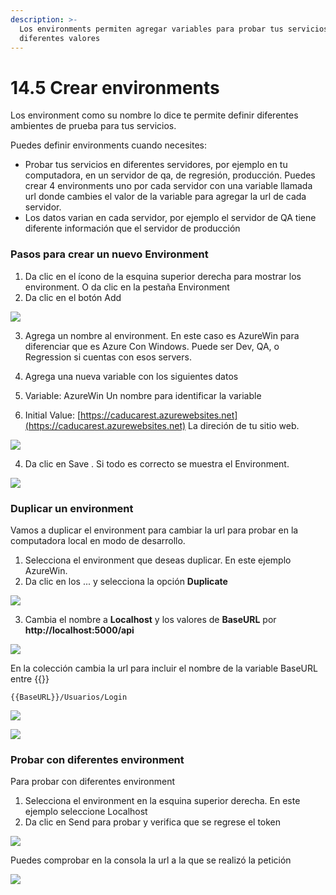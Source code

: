 ```yaml
---
description: >-
  Los environments permiten agregar variables para probar tus servicios con
  diferentes valores
---
```


# 14.5 Crear environments

Los environment como su nombre lo dice te permite definir diferentes ambientes de prueba para tus servicios.

Puedes definir environments cuando necesites:

* Probar tus servicios en diferentes servidores, por ejemplo en tu computadora, en un servidor de qa, de regresión, producción. Puedes crear 4 environments uno por cada servidor con una variable llamada url donde  cambies el valor de la variable para agregar la url de cada servidor.
* Los datos varian en cada servidor, por ejemplo el servidor de QA tiene diferente información que el servidor de producción

### Pasos para crear un nuevo Environment

1. Da clic en el ícono de la esquina superior derecha para mostrar los environment. O da clic en la pestaña Environment
2. Da clic en el botón Add

![](../.gitbook/assets/image%20%28552%29.png)

3. Agrega un nombre al environment. En este caso es AzureWin para diferenciar que es Azure Con Windows. Puede ser Dev, QA, o Regression si cuentas con esos servers.

4. Agrega una nueva variable con los siguientes datos

1. Variable: AzureWin Un nombre para identificar la variable
2. Initial Value: [https://caducarest.azurewebsites.net](https://caducarest.azurewebsites.net) La direción de tu sitio web.

![](../.gitbook/assets/image%20%28564%29.png)

4. Da clic en Save . Si todo es correcto se muestra el Environment. 

![](../.gitbook/assets/image%20%28551%29.png)

### Duplicar un environment

Vamos a duplicar el environment para cambiar la url para probar en la computadora local en modo de desarrollo.

1. Selecciona el environment que deseas duplicar. En este ejemplo AzureWin.
2. Da clic en los ... y selecciona la opción **Duplicate**

![](../.gitbook/assets/image%20%28551%29.png)

3. Cambia el nombre a **Localhost** y los valores de **BaseURL** por **http://localhost:5000/api**

![](../.gitbook/assets/image%20%28547%29.png)

En la colección cambia la url para incluir el nombre de la variable BaseURL entre {{}}

```text
{{BaseURL}}/Usuarios/Login
```

![](../.gitbook/assets/image%20%28551%29.png)

![](../.gitbook/assets/image%20%28563%29.png)

### Probar con diferentes environment

Para probar con diferentes environment 

1. Selecciona el environment en la esquina superior derecha. En este ejemplo seleccione Localhost
2. Da clic en Send para probar y verifica que se regrese el token

![](../.gitbook/assets/image%20%28560%29.png)

Puedes comprobar en la consola la url a la que se realizó la petición

![](../.gitbook/assets/image%20%28561%29.png)

